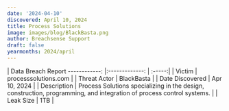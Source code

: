 ```yaml
---
date: '2024-04-10'
discovered: April 10, 2024
title: Process Solutions
image: images/blog/BlackBasta.png
author: Breachsense Support
draft: false
yearmonths: 2024/april
---
```



| Data Breach Report
------------:     |:-------------:    | :-----:|
| Victim      | processsolutions.com      | 
| Threat Actor      | BlackBasta      | 
| Date Discovered      | Apr 10, 2024      | 
| Description      | Process Solutions specializing in the design, construction, programming, and integration of process control systems.      | 
| Leak Size      | 1TB      | 

